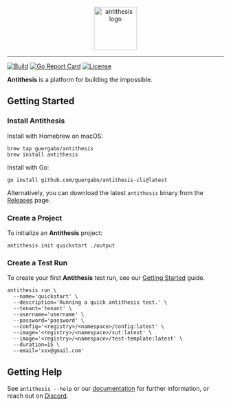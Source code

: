 <p align="center">
  <picture>
    <source media="(prefers-color-scheme: dark)" srcset="https://github.com/user-attachments/assets/bc44d6d0-2fcf-4aa6-88da-6a444e3cbcc2">
    <img alt="antithesis logo" src="https://github.com/user-attachments/assets/4db6f803-6dcc-4118-8eb8-8ef188194a8f" height="100">
  </picture>
</p>

<hr />

[![Build](https://github.com/guergabo/antithesis-cli/actions/workflows/build.yml/badge.svg?branch=main)](https://github.com/guergabo/antithesis-cli/actions/workflows/build.yml)
[![Go Report Card](https://goreportcard.com/badge/github.com/guergabo/antithesis-cli)](https://goreportcard.com/report/github.com/guergabo/antithesis-cli)
[![License](https://img.shields.io/badge/License-Apache_2.0-blue.svg)](https://opensource.org/licenses/Apache-2.0)

**Antithesis** is a platform for building the impossible.

## Getting Started

### Install Antithesis

Install with Homebrew on macOS:

```console
brew tap guergabo/antithesis
brew install antithesis
```

Install with Go:

```console
go install github.com/guergabo/antithesis-cli@latest
```

Alternatively, you can download the latest `antithesis` binary from the
[Releases](https://github.com/guergabo/antithesis/releases) page.

### Create a Project

To initialize an **Antithesis** project:

```console
antithesis init quickstart ./output
```

### Create a Test Run

To create your first **Antithesis** test run, see our
[Getting Started](https://www.antithesis.com/docs/getting_started/) guide.

```console 
antithesis run \
  --name='quickstart' \
  --description='Running a quick antithesis test.' \
  --tenant='tenant' \
  --username='username' \
  --password='password' \
  --config='<registry>/<namespace>/config:latest' \
  --image='<registry>/<namespace>/sut:latest' \
  --image='<registry>/<namespace>/test-template:latest' \
  --duration=15 \
  --email='xxx@gmail.com'
```

## Getting Help

See `antithesis --help` or our [documentation](https://www.antithesis.com/docs/) for
further information, or reach out on [Discord](https://discord.gg/XqRGqpHJ).
